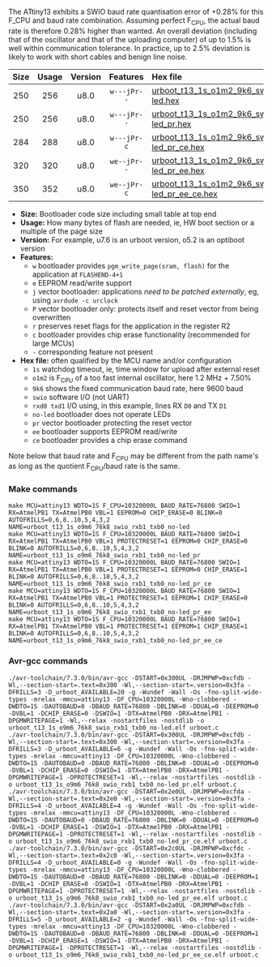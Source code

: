 The ATtiny13 exhibits a SWIO baud rate quantisation error of +0.28% for this F_CPU and baud rate combination. Assuming perfect F<sub>CPU</sub>, the actual baud rate is therefore 0.28% higher than wanted. An overall deviation (including that of the oscillator and that of the uploading computer) of up to 1.5% is well within communication tolerance. In practice, up to 2.5% deviation is likely to work with short cables and benign line noise.

|Size|Usage|Version|Features|Hex file|
|:-:|:-:|:-:|:-:|:--|
|250|256|u8.0|`w---jPr--`|[urboot_t13_1s_o1m2_9k6_swio_rxb1_txb0_no-led.hex](https://raw.githubusercontent.com/stefanrueger/urboot.hex/main/mcus/attiny13/watchdog_1_s/internal_oscillator_o%2B7.50%25/%2B1m200000_hz/%2B%2B%2B9k6_baud/swio_rxb1_txb0/no-led/urboot_t13_1s_o1m2_9k6_swio_rxb1_txb0_no-led.hex)|
|250|256|u8.0|`w---jPr--`|[urboot_t13_1s_o1m2_9k6_swio_rxb1_txb0_no-led_pr.hex](https://raw.githubusercontent.com/stefanrueger/urboot.hex/main/mcus/attiny13/watchdog_1_s/internal_oscillator_o%2B7.50%25/%2B1m200000_hz/%2B%2B%2B9k6_baud/swio_rxb1_txb0/no-led/urboot_t13_1s_o1m2_9k6_swio_rxb1_txb0_no-led_pr.hex)|
|284|288|u8.0|`w---jPr-c`|[urboot_t13_1s_o1m2_9k6_swio_rxb1_txb0_no-led_pr_ce.hex](https://raw.githubusercontent.com/stefanrueger/urboot.hex/main/mcus/attiny13/watchdog_1_s/internal_oscillator_o%2B7.50%25/%2B1m200000_hz/%2B%2B%2B9k6_baud/swio_rxb1_txb0/no-led/urboot_t13_1s_o1m2_9k6_swio_rxb1_txb0_no-led_pr_ce.hex)|
|320|320|u8.0|`we--jPr--`|[urboot_t13_1s_o1m2_9k6_swio_rxb1_txb0_no-led_pr_ee.hex](https://raw.githubusercontent.com/stefanrueger/urboot.hex/main/mcus/attiny13/watchdog_1_s/internal_oscillator_o%2B7.50%25/%2B1m200000_hz/%2B%2B%2B9k6_baud/swio_rxb1_txb0/no-led/urboot_t13_1s_o1m2_9k6_swio_rxb1_txb0_no-led_pr_ee.hex)|
|350|352|u8.0|`we--jPr-c`|[urboot_t13_1s_o1m2_9k6_swio_rxb1_txb0_no-led_pr_ee_ce.hex](https://raw.githubusercontent.com/stefanrueger/urboot.hex/main/mcus/attiny13/watchdog_1_s/internal_oscillator_o%2B7.50%25/%2B1m200000_hz/%2B%2B%2B9k6_baud/swio_rxb1_txb0/no-led/urboot_t13_1s_o1m2_9k6_swio_rxb1_txb0_no-led_pr_ee_ce.hex)|

- **Size:** Bootloader code size including small table at top end
- **Usage:** How many bytes of flash are needed, ie, HW boot section or a multiple of the page size
- **Version:** For example, u7.6 is an urboot version, o5.2 is an optiboot version
- **Features:**
  + `w` bootloader provides `pgm_write_page(sram, flash)` for the application at `FLASHEND-4+1`
  + `e` EEPROM read/write support
  + `j` vector bootloader: applications *need to be patched externally*, eg, using `avrdude -c urclock`
  + `P` vector bootloader only: protects itself and reset vector from being overwritten
  + `r` preserves reset flags for the application in the register R2
  + `c` bootloader provides chip erase functionality (recommended for large MCUs)
  + `-` corresponding feature not present
- **Hex file:** often qualified by the MCU name and/or configuration
  + `1s` watchdog timeout, ie, time window for upload after external reset
  + `o1m2` is F<sub>CPU</sub> of a too fast internal oscillator, here 1.2 MHz + 7.50%
  + `9k6` shows the fixed communication baud rate, here 9600 baud
  + `swio` software I/O (not UART)
  + `rxd0 txd1` I/O using, in this example, lines RX `D0` and TX `D1`
  + `no-led` bootloader does not operate LEDs
  + `pr` vector bootloader protecting the reset vector
  + `ee` bootloader supports EEPROM read/write
  + `ce` bootloader provides a chip erase command


Note below that baud rate and F<sub>CPU</sub> may be different from the path name's as long as the quotient F<sub>CPU</sub>/baud rate is the same.

### Make commands
```
make MCU=attiny13 WDTO=1S F_CPU=10320000L BAUD_RATE=76800 SWIO=1 RX=AtmelPB1 TX=AtmelPB0 VBL=1 EEPROM=0 CHIP_ERASE=0 BLINK=0 AUTOFRILLS=0,6,8..10,5,4,3,2 NAME=urboot_t13_1s_o9m6_76k8_swio_rxb1_txb0_no-led
make MCU=attiny13 WDTO=1S F_CPU=10320000L BAUD_RATE=76800 SWIO=1 RX=AtmelPB1 TX=AtmelPB0 VBL=1 PROTECTRESET=1 EEPROM=0 CHIP_ERASE=0 BLINK=0 AUTOFRILLS=0,6,8..10,5,4,3,2 NAME=urboot_t13_1s_o9m6_76k8_swio_rxb1_txb0_no-led_pr
make MCU=attiny13 WDTO=1S F_CPU=10320000L BAUD_RATE=76800 SWIO=1 RX=AtmelPB1 TX=AtmelPB0 VBL=1 PROTECTRESET=1 EEPROM=0 CHIP_ERASE=1 BLINK=0 AUTOFRILLS=0,6,8..10,5,4,3,2 NAME=urboot_t13_1s_o9m6_76k8_swio_rxb1_txb0_no-led_pr_ce
make MCU=attiny13 WDTO=1S F_CPU=10320000L BAUD_RATE=76800 SWIO=1 RX=AtmelPB1 TX=AtmelPB0 VBL=1 PROTECTRESET=1 EEPROM=1 CHIP_ERASE=0 BLINK=0 AUTOFRILLS=0,6,8..10,5,4,3,2 NAME=urboot_t13_1s_o9m6_76k8_swio_rxb1_txb0_no-led_pr_ee
make MCU=attiny13 WDTO=1S F_CPU=10320000L BAUD_RATE=76800 SWIO=1 RX=AtmelPB1 TX=AtmelPB0 VBL=1 PROTECTRESET=1 EEPROM=1 CHIP_ERASE=1 BLINK=0 AUTOFRILLS=0,6,8..10,5,4,3,2 NAME=urboot_t13_1s_o9m6_76k8_swio_rxb1_txb0_no-led_pr_ee_ce
```

### Avr-gcc commands
```
./avr-toolchain/7.3.0/bin/avr-gcc -DSTART=0x300UL -DRJMPWP=0xcfdb -Wl,--section-start=.text=0x300 -Wl,--section-start=.version=0x3fa -DFRILLS=3 -D_urboot_AVAILABLE=20 -g -Wundef -Wall -Os -fno-split-wide-types -mrelax -mmcu=attiny13 -DF_CPU=10320000L -Wno-clobbered -DWDTO=1S -DAUTOBAUD=0 -DBAUD_RATE=76800 -DBLINK=0 -DDUAL=0 -DEEPROM=0 -DVBL=1 -DCHIP_ERASE=0 -DSWIO=1 -DTX=AtmelPB0 -DRX=AtmelPB1 -DPGMWRITEPAGE=1 -Wl,--relax -nostartfiles -nostdlib -o urboot_t13_1s_o9m6_76k8_swio_rxb1_txb0_no-led.elf urboot.c
./avr-toolchain/7.3.0/bin/avr-gcc -DSTART=0x300UL -DRJMPWP=0xcfdb -Wl,--section-start=.text=0x300 -Wl,--section-start=.version=0x3fa -DFRILLS=3 -D_urboot_AVAILABLE=6 -g -Wundef -Wall -Os -fno-split-wide-types -mrelax -mmcu=attiny13 -DF_CPU=10320000L -Wno-clobbered -DWDTO=1S -DAUTOBAUD=0 -DBAUD_RATE=76800 -DBLINK=0 -DDUAL=0 -DEEPROM=0 -DVBL=1 -DCHIP_ERASE=0 -DSWIO=1 -DTX=AtmelPB0 -DRX=AtmelPB1 -DPGMWRITEPAGE=1 -DPROTECTRESET=1 -Wl,--relax -nostartfiles -nostdlib -o urboot_t13_1s_o9m6_76k8_swio_rxb1_txb0_no-led_pr.elf urboot.c
./avr-toolchain/7.3.0/bin/avr-gcc -DSTART=0x2e0UL -DRJMPWP=0xcfda -Wl,--section-start=.text=0x2e0 -Wl,--section-start=.version=0x3fa -DFRILLS=4 -D_urboot_AVAILABLE=4 -g -Wundef -Wall -Os -fno-split-wide-types -mrelax -mmcu=attiny13 -DF_CPU=10320000L -Wno-clobbered -DWDTO=1S -DAUTOBAUD=0 -DBAUD_RATE=76800 -DBLINK=0 -DDUAL=0 -DEEPROM=0 -DVBL=1 -DCHIP_ERASE=1 -DSWIO=1 -DTX=AtmelPB0 -DRX=AtmelPB1 -DPGMWRITEPAGE=1 -DPROTECTRESET=1 -Wl,--relax -nostartfiles -nostdlib -o urboot_t13_1s_o9m6_76k8_swio_rxb1_txb0_no-led_pr_ce.elf urboot.c
./avr-toolchain/7.3.0/bin/avr-gcc -DSTART=0x2c0UL -DRJMPWP=0xcfdc -Wl,--section-start=.text=0x2c0 -Wl,--section-start=.version=0x3fa -DFRILLS=4 -D_urboot_AVAILABLE=0 -g -Wundef -Wall -Os -fno-split-wide-types -mrelax -mmcu=attiny13 -DF_CPU=10320000L -Wno-clobbered -DWDTO=1S -DAUTOBAUD=0 -DBAUD_RATE=76800 -DBLINK=0 -DDUAL=0 -DEEPROM=1 -DVBL=1 -DCHIP_ERASE=0 -DSWIO=1 -DTX=AtmelPB0 -DRX=AtmelPB1 -DPGMWRITEPAGE=1 -DPROTECTRESET=1 -Wl,--relax -nostartfiles -nostdlib -o urboot_t13_1s_o9m6_76k8_swio_rxb1_txb0_no-led_pr_ee.elf urboot.c
./avr-toolchain/7.3.0/bin/avr-gcc -DSTART=0x2a0UL -DRJMPWP=0xcfdb -Wl,--section-start=.text=0x2a0 -Wl,--section-start=.version=0x3fa -DFRILLS=5 -D_urboot_AVAILABLE=2 -g -Wundef -Wall -Os -fno-split-wide-types -mrelax -mmcu=attiny13 -DF_CPU=10320000L -Wno-clobbered -DWDTO=1S -DAUTOBAUD=0 -DBAUD_RATE=76800 -DBLINK=0 -DDUAL=0 -DEEPROM=1 -DVBL=1 -DCHIP_ERASE=1 -DSWIO=1 -DTX=AtmelPB0 -DRX=AtmelPB1 -DPGMWRITEPAGE=1 -DPROTECTRESET=1 -Wl,--relax -nostartfiles -nostdlib -o urboot_t13_1s_o9m6_76k8_swio_rxb1_txb0_no-led_pr_ee_ce.elf urboot.c
```

